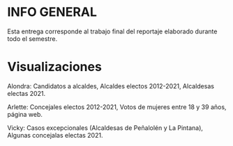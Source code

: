 # INFO GENERAL


Esta entrega corresponde al trabajo final del reportaje elaborado durante todo el semestre. 

# Visualizaciones
Alondra: Candidatos a alcaldes, Alcaldes electos 2012-2021, Alcaldesas electas 2021.

Arlette: Concejales electos 2012-2021, Votos de mujeres entre 18 y 39 años, página web.

Vicky: Casos excepcionales (Alcaldesas de Peñalolén y La Pintana), Algunas concejalas electas 2021.